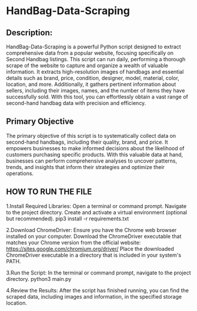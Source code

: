 # HandBag-Data-Scraping

## Description:

HandBag-Data-Scraping is a powerful Python script designed to extract comprehensive data from a popular website, focusing specifically on Second Handbag listings. This script can run daily, performing a thorough scrape of the website to capture and organize a wealth of valuable information. It extracts high-resolution images of handbags and essential details such as brand, price, condition, designer, model, material, color, location, and more. Additionally, it gathers pertinent information about sellers, including their images, names, and the number of items they have successfully sold. With this tool, you can effortlessly obtain a vast range of second-hand handbag data with precision and efficiency.

## Primary Objective

The primary objective of this script is to systematically collect data on second-hand handbags, including their quality, brand, and price. It empowers businesses to make informed decisions about the likelihood of customers purchasing specific products. With this valuable data at hand, businesses can perform comprehensive analyses to uncover patterns, trends, and insights that inform their strategies and optimize their operations.

## HOW TO RUN THE FILE

1.Install Required Libraries:
  Open a terminal or command prompt.
  Navigate to the project directory.
  Create and activate a virtual environment (optional but recommended).
  pip3 install -r requirements.txt

2.Download ChromeDriver:
  Ensure you have the Chrome web browser installed on your computer.
  Download the ChromeDriver executable that matches your Chrome version from the official website: https://sites.google.com/chromium.org/driver/
  Place the downloaded ChromeDriver executable in a directory that is included in your system's PATH.

3.Run the Script:
  In the terminal or command prompt, navigate to the project directory.
  python3 main.py

4.Review the Results:
  After the script has finished running, you can find the scraped data, including images and information, in the specified storage location.
